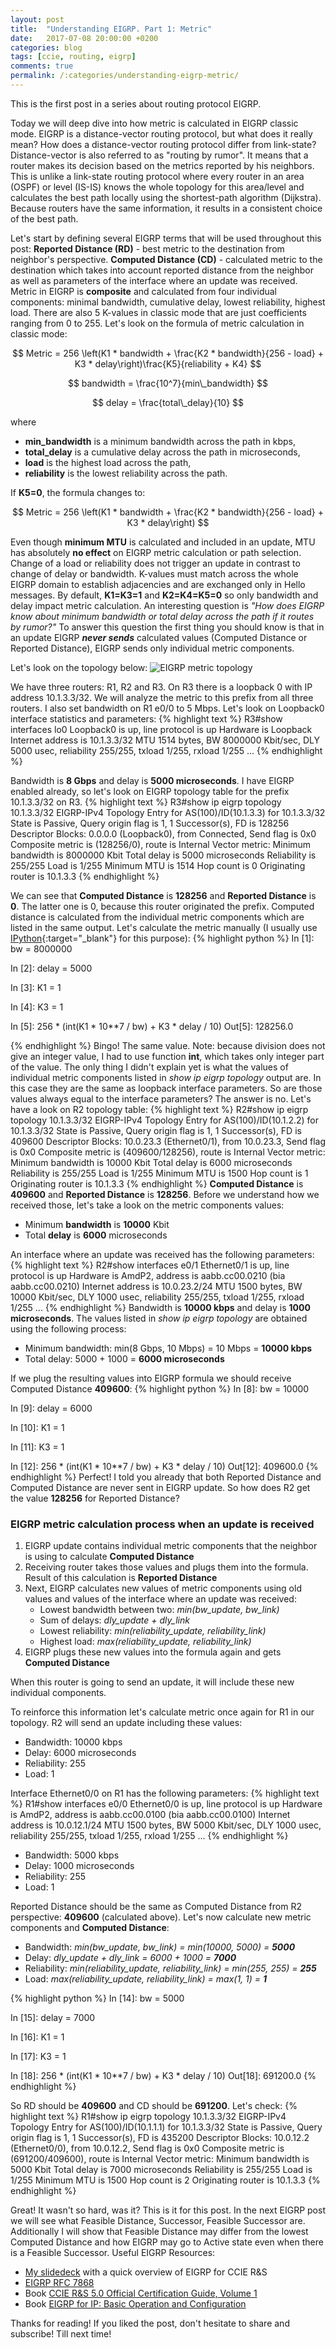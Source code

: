 ```yaml
---
layout: post
title:  "Understanding EIGRP. Part 1: Metric"
date:   2017-07-08 20:00:00 +0200
categories: blog
tags: [ccie, routing, eigrp]
comments: true
permalink: /:categories/understanding-eigrp-metric/
---
```

This is the first post in a series about routing protocol EIGRP.

Today we will deep dive into how metric is calculated in EIGRP classic mode.
EIGRP is a distance-vector routing protocol, but what does it really mean? How does a distance-vector routing protocol differ from link-state?
Distance-vector is also referred to as "routing by rumor". It means that a router makes its decision based on the metrics reported by his neighbors.
This is unlike a link-state routing protocol where every router in an area (OSPF) or level (IS-IS) knows the whole topology for this area/level and calculates the best path locally using the shortest-path algorithm (Dijkstra). Because routers have the same information, it results in a consistent choice of the best path.
<!--more-->

Let's start by defining several EIGRP terms that will be used throughout this post:
**Reported Distance (RD)** - best metric to the destination from neighbor's perspective.
**Computed Distance (CD)** - calculated metric to the destination which takes into account reported distance from the neighbor as well as parameters of the interface where an update was received.
Metric in EIGRP is **composite** and calculated from four individual components: minimal bandwidth, cumulative delay, lowest reliability, highest load.
There are also 5 K-values in classic mode that are just coefficients ranging from 0 to 255.
Let's look on the formula of metric calculation in classic mode:

$$ Metric = 256 \left(K1 * bandwidth + \frac{K2 * bandwidth}{256 - load} + K3 * delay\right)\frac{K5}{reliability + K4} $$

$$ bandwidth = \frac{10^7}{min\_bandwidth} $$

$$ delay = \frac{total\_delay}{10} $$

where
* **min_bandwidth** is a minimum bandwidth across the path in kbps,
* **total_delay** is a cumulative delay across the path in microseconds,
* **load** is the highest load across the path,
* **reliability** is the lowest reliability across the path.

If **K5=0**, the formula changes to:

$$ Metric = 256 \left(K1 * bandwidth + \frac{K2 * bandwidth}{256 - load} + K3 * delay\right) $$

Even though **minimum MTU** is calculated and included in an update, MTU has absolutely **no effect** on EIGRP metric calculation or path selection.
Change of a load or reliability does not trigger an update in contrast to change of delay or bandwidth.
K-values must match across the whole EIGRP domain to establish adjacencies and are exchanged only in Hello messages. By default, **K1=K3=1** and **K2=K4=K5=0** so only bandwidth and delay impact metric calculation.
An interesting question is *"How does EIGRP know about minimum bandwidth or total delay across the path if it routes by rumor?"*
To answer this question the first thing you should know is that in an update EIGRP ***never sends*** calculated values (Computed Distance or Reported Distance), EIGRP sends only individual metric components.

Let's look on the topology below:
![EIGRP metric topology](https://s3.us-east-2.amazonaws.com/media.dmfigol.me/eigrp-metric-topology.svg)

We have three routers: R1, R2 and R3. On R3 there is a loopback 0 with IP address 10.1.3.3/32. We will analyze the metric to this prefix from all three routers.
I also set bandwidth on R1 e0/0 to 5 Mbps.
Let's look on Loopback0 interface statistics and parameters:
{% highlight text %}
R3#show interfaces lo0
Loopback0 is up, line protocol is up
  Hardware is Loopback
  Internet address is 10.1.3.3/32
  MTU 1514 bytes, BW 8000000 Kbit/sec, DLY 5000 usec,
     reliability 255/255, txload 1/255, rxload 1/255
...
<omitted for brevity>
{% endhighlight %}

Bandwidth is **8 Gbps** and delay is **5000 microseconds**.
I have EIGRP enabled already, so let's look on EIGRP topology table for the prefix 10.1.3.3/32 on R3.
{% highlight text %}
R3#show ip eigrp topology 10.1.3.3/32
EIGRP-IPv4 Topology Entry for AS(100)/ID(10.1.3.3) for 10.1.3.3/32
  State is Passive, Query origin flag is 1, 1 Successor(s), FD is 128256
  Descriptor Blocks:
  0.0.0.0 (Loopback0), from Connected, Send flag is 0x0
      Composite metric is (128256/0), route is Internal
      Vector metric:
        Minimum bandwidth is 8000000 Kbit
        Total delay is 5000 microseconds
        Reliability is 255/255
        Load is 1/255
        Minimum MTU is 1514
        Hop count is 0
        Originating router is 10.1.3.3
{% endhighlight %}

We can see that **Computed Distance** is **128256** and **Reported Distance** is **0**.
The latter one is 0, because this router originated the prefix. Computed distance is calculated from the individual metric components which are listed in the same output.
Let's calculate the metric manually (I usually use [IPython](https://ipython.org/){:target="_blank"} for this purpose):
{% highlight python %}
In [1]: bw = 8000000

In [2]: delay = 5000

In [3]: K1 = 1

In [4]: K3 = 1

In [5]: 256 * (int(K1 * 10**7 / bw) + K3 * delay / 10)
Out[5]: 128256.0

{% endhighlight %}
Bingo! The same value.
Note: because division does not give an integer value, I had to use function **int**, which takes only integer part of the value.
The only thing I didn't explain yet is what the values of individual metric components listed in *show ip eigrp topology* output are. In this case they are the same as loopback interface parameters. So are those values always equal to the interface parameters?
The answer is no.
Let's have a look on R2 topology table:
{% highlight text %}
R2#show ip eigrp topology 10.1.3.3/32
EIGRP-IPv4 Topology Entry for AS(100)/ID(10.1.2.2) for 10.1.3.3/32
  State is Passive, Query origin flag is 1, 1 Successor(s), FD is 409600
  Descriptor Blocks:
  10.0.23.3 (Ethernet0/1), from 10.0.23.3, Send flag is 0x0
      Composite metric is (409600/128256), route is Internal
      Vector metric:
        Minimum bandwidth is 10000 Kbit
        Total delay is 6000 microseconds
        Reliability is 255/255
        Load is 1/255
        Minimum MTU is 1500
        Hop count is 1
        Originating router is 10.1.3.3
{% endhighlight %}
**Computed Distance** is **409600** and **Reported Distance** is **128256**.
Before we understand how we received those, let's take a look on the metric components values:
* Minimum **bandwidth** is **10000** Kbit
* Total **delay** is **6000** microseconds

An interface where an update was received has the following parameters:
{% highlight text %}
R2#show interfaces e0/1
Ethernet0/1 is up, line protocol is up
  Hardware is AmdP2, address is aabb.cc00.0210 (bia aabb.cc00.0210)
  Internet address is 10.0.23.2/24
  MTU 1500 bytes, BW 10000 Kbit/sec, DLY 1000 usec,
     reliability 255/255, txload 1/255, rxload 1/255
...
<omitted for brevity>
{% endhighlight %}
Bandwidth is **10000 kbps** and delay is **1000 microseconds**.
The values listed in *show ip eigrp topology* are obtained using the following process:
* Minimum bandwidth: min(8 Gbps, 10 Mbps) = 10 Mbps = **10000 kbps**
* Total delay: 5000 + 1000 = **6000 microseconds**

If we plug the resulting values into EIGRP formula we should receive Computed Distance **409600**:
{% highlight python %}
In [8]: bw = 10000

In [9]: delay = 6000

In [10]: K1 = 1

In [11]: K3 = 1

In [12]: 256 * (int(K1 * 10**7 / bw) + K3 * delay / 10)
Out[12]: 409600.0
{% endhighlight %}
Perfect!
I told you already that both Reported Distance and Computed Distance are never sent in EIGRP update. So how does R2 get the value **128256** for Reported Distance?
### EIGRP metric calculation process when an update is received
1. EIGRP update contains individual metric components that the neighbor is using to calculate **Computed Distance**
2. Receiving router takes those values and plugs them into the formula. Result of this calculation is **Reported Distance**
3. Next, EIGRP calculates new values of metric components using old values and values of the interface where an update was received:
   * Lowest bandwidth between two: *min(bw_update, bw_link)*
   * Sum of delays: *dly_update + dly_link*
   * Lowest reliability: *min(reliability_update, reliability_link)*
   * Highest load: *max(reliability_update, reliability_link)*
4. EIGRP plugs these new values into the formula again and gets **Computed Distance**

When this router is going to send an update, it will include these new individual components.

To reinforce this information let's calculate metric once again for R1 in our topology. R2 will send an update including these values:
* Bandwidth: 10000 kbps
* Delay: 6000 microseconds
* Reliability: 255
* Load: 1

Interface Ethernet0/0 on R1 has the following parameters:
{% highlight text %}
R1#show interfaces e0/0
Ethernet0/0 is up, line protocol is up
  Hardware is AmdP2, address is aabb.cc00.0100 (bia aabb.cc00.0100)
  Internet address is 10.0.12.1/24
  MTU 1500 bytes, BW 5000 Kbit/sec, DLY 1000 usec,
     reliability 255/255, txload 1/255, rxload 1/255
...
<omitted for brevity>
{% endhighlight %}
* Bandwidth: 5000 kbps
* Delay: 1000 microseconds
* Reliability: 255
* Load: 1

Reported Distance should be the same as Computed Distance from R2 perspective: **409600** (calculated above).
Let's now calculate new metric components and **Computed Distance**:
* Bandwidth: *min(bw_update, bw_link) = min(10000, 5000) = **5000***
* Delay: *dly_update + dly_link = 6000 + 1000 = **7000***
* Reliability: *min(reliability_update, reliability_link) = min(255, 255) = **255***
* Load: *max(reliability_update, reliability_link) = max(1, 1) = **1***

{% highlight python %}
In [14]: bw = 5000

In [15]: delay = 7000

In [16]: K1 = 1

In [17]: K3 = 1

In [18]: 256 * (int(K1 * 10**7 / bw) + K3 * delay / 10)
Out[18]: 691200.0
{% endhighlight %}

So RD should be **409600** and CD should be **691200**.
Let's check:
{% highlight text %}
R1#show ip eigrp topology 10.1.3.3/32
EIGRP-IPv4 Topology Entry for AS(100)/ID(10.1.1.1) for 10.1.3.3/32
  State is Passive, Query origin flag is 1, 1 Successor(s), FD is 435200
  Descriptor Blocks:
  10.0.12.2 (Ethernet0/0), from 10.0.12.2, Send flag is 0x0
      Composite metric is (691200/409600), route is Internal
      Vector metric:
        Minimum bandwidth is 5000 Kbit
        Total delay is 7000 microseconds
        Reliability is 255/255
        Load is 1/255
        Minimum MTU is 1500
        Hop count is 2
        Originating router is 10.1.3.3
{% endhighlight %}

Great! It wasn't so hard, was it?
This is it for this post. In the next EIGRP post we will see what Feasible Distance, Successor, Feasible Successor are. Additionally I will show that Feasible Distance may differ from the lowest Computed Distance and how EIGRP may go to Active state even when there is a Feasible Successor.
Useful EIGRP Resources:
* [My slidedeck](https://www.slideshare.net/DmitryFigol/routing-protocol-eigrp) with a quick overview of EIGRP for CCIE R&S
* [EIGRP RFC 7868](https://tools.ietf.org/html/rfc7868)
* Book [CCIE R&S 5.0 Official Certification Guide, Volume 1](https://www.safaribooksonline.com/library/view/ccie-routing-and/9780133481617/)
* Book [EIGRP for IP: Basic Operation and Configuration](https://www.safaribooksonline.com/library/view/eigrp-for-ip/9780321618146/)

Thanks for reading! If you liked the post, don't hesitate to share and subscribe!
Till next time!
